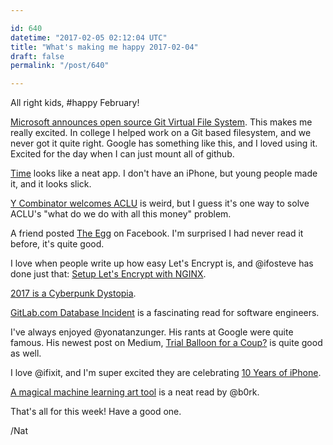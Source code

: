 ```yaml
---

id: 640
datetime: "2017-02-05 02:12:04 UTC"
title: "What's making me happy 2017-02-04"
draft: false
permalink: "/post/640"

---
```


All right kids, #happy February!


[Microsoft announces open source Git Virtual File System](https://betanews.com/2017/02/03/microsoft-git-virtual-file-system-gvfs/). This makes me really excited. In college I helped work on a Git based filesystem, and we never got it quite right. Google has something like this, and I loved using it. Excited for the day when I can just mount all of github.

[Time](https://bluecocoa.com/time/) looks like a neat app. I don't have an iPhone, but young people made it, and it looks slick.

[Y Combinator welcomes ACLU](https://medium.com/ycombinator/welcome-aclu-e45e27aedb6e?source=ifttt--------------1) is weird, but I guess it's one way to solve ACLU's "what do we do with all this money" problem.

A friend posted [The Egg](http://www.galactanet.com/oneoff/theegg_mod.html) on Facebook. I'm surprised I had never read it before, it's quite good.

I love when people write up how easy Let's Encrypt is, and @ifosteve has done just that: [Setup Let's Encrypt with NGINX](http://redlua.com/post/setup-lets-encrypt-with-nginx/).

[2017 is a Cyberpunk Dystopia](https://thenib.com/cyberpunk-dystopia). 

[GitLab.com Database Incident](https://about.gitlab.com/2017/02/01/gitlab-dot-com-database-incident/) is a fascinating read for software engineers.

I've always enjoyed @yonatanzunger. His rants at Google were quite famous. His newest post on Medium, [Trial Balloon for a Coup?](https://medium.com/@yonatanzunger/trial-balloon-for-a-coup-e024990891d5?source=ifttt--------------1) is quite good as well.

I love @ifixit, and I'm super excited they are celebrating [10 Years of iPhone](http://ifixit.org/blog/8708/10-years-of-iphone/).

[A magical machine learning art tool](https://jvns.ca/blog/2017/02/02/a-magical-machine-learning-tool/) is a neat read by @b0rk.

That's all for this week! Have a good one.

/Nat

